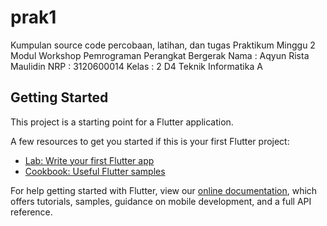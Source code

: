 # prak1

Kumpulan source code percobaan, latihan, dan tugas Praktikum Minggu 2 Modul Workshop Pemrograman Perangkat Bergerak 
Nama  : Aqyun Rista Maulidin
NRP   : 3120600014
Kelas : 2 D4 Teknik Informatika A

## Getting Started

This project is a starting point for a Flutter application.

A few resources to get you started if this is your first Flutter project:

- [Lab: Write your first Flutter app](https://flutter.dev/docs/get-started/codelab)
- [Cookbook: Useful Flutter samples](https://flutter.dev/docs/cookbook)

For help getting started with Flutter, view our
[online documentation](https://flutter.dev/docs), which offers tutorials,
samples, guidance on mobile development, and a full API reference.
